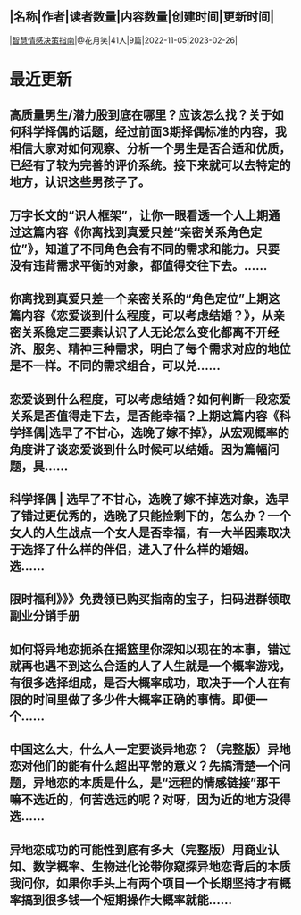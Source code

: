 |名称|作者|读者数量|内容数量|创建时间|更新时间|
---
|[智慧情感决策指南](https://xiaobot.net/p/DAYU?refer=0b133df9-27dc-423b-8101-639049001c13)|@花月笑|41人|9篇|2022-11-05|2023-02-26|

# 最近更新
## 高质量男生/潜力股到底在哪里？应该怎么找？关于如何科学择偶的话题，经过前面3期择偶标准的内容，我相信大家对如何观察、分析一个男生是否合适和优质，已经有了较为完善的评价系统。接下来就可以去特定的地方，认识这些男孩子了。
## 万字长文的“识人框架”，让你一眼看透一个人上期通过这篇内容《你离找到真爱只差“亲密关系角色定位”》，知道了不同角色会有不同的需求和能力。只要没有违背需求平衡的对象，都值得交往下去。......
## 你离找到真爱只差一个亲密关系的“角色定位”上期这篇内容《恋爱谈到什么程度，可以考虑结婚？》，从亲密关系稳定三要素认识了人无论怎么变化都离不开经济、服务、精神三种需求，明白了每个需求对应的地位是不一样。不同的需求组合，可以兑......
## 恋爱谈到什么程度，可以考虑结婚？如何判断一段恋爱关系是否值得走下去，是否能幸福？上期这篇内容《科学择偶|选早了不甘心，选晚了嫁不掉》，从宏观概率的角度讲了谈恋爱谈到什么时候可以结婚。因为篇幅问题，具......
## 科学择偶 | 选早了不甘心，选晚了嫁不掉选对象，选早了错过更优秀的，选晚了只能捡剩下的，怎么办？一个女人的人生战点一个女人是否幸福，有一大半因素取决于选择了什么样的伴侣，进入了什么样的婚姻。选......
## 限时福利》》》免费领已购买指南的宝子，扫码进群领取副业分销手册
## 如何将异地恋扼杀在摇篮里你深知以现在的本事，错过就再也遇不到这么合适的人了人生就是一个概率游戏，有很多选择组成，是否大概率成功，取决于一个人在有限的时间里做了多少件大概率正确的事情。即便一个......
## 中国这么大，什么人一定要谈异地恋？（完整版）异地恋对他们的能有什么超出平常的意义？​先搞清楚一个问题，异地恋的本质是什么，是“远程的情感链接”那干嘛不选近的，何苦选远的呢？对呀，因为近的地方没得选......
## 异地恋成功的可能性到底有多大（完整版）用商业认知、数学概率、生物进化论带你窥探异地恋背后的本质我问你，如果你手头上有两个项目一个长期坚持才有概率搞到很多钱一个短期操作大概率就能......

